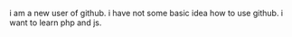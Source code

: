 i am a new user of github. i have not some basic idea how to use github.
i want to learn php and js.
